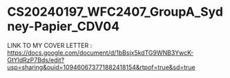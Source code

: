 # CS20240197_WFC2407_GroupA_Sydney-Papier_CDV04

LINK TO MY COVER LETTER :
https://docs.google.com/document/d/1bBsjx5kdTG9WNB3YwcK-GtYldRzP7Bds/edit?usp=sharing&ouid=109460673771882418154&rtpof=true&sd=true
